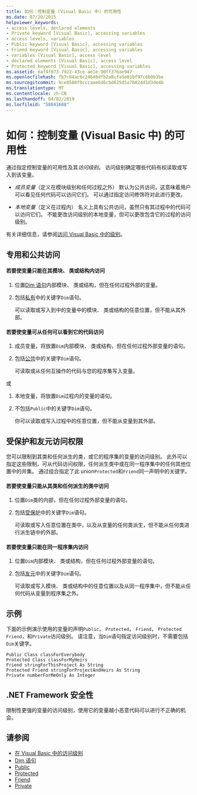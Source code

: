 ```yaml
---
title: 如何：控制变量 (Visual Basic 中) 的可用性
ms.date: 07/20/2015
helpviewer_keywords:
- access levels, declared elements
- Private keyword [Visual Basic], accessing variables
- access levels, variables
- Public keyword [Visual Basic], accessing variables
- Friend keyword [Visual Basic], accessing variables
- variables [Visual Basic], access level
- declared elements [Visual Basic], access level
- Protected keyword [Visual Basic], accessing variables
ms.assetid: eaf4f073-7922-43ce-ae1e-90ff376ae947
ms.openlocfilehash: fb7c04ac6c24648dfb2a8cfa5e01bf97c6b0b3be
ms.sourcegitcommit: bce0586f0cccaae6d6cbd625d5a7b824d1d3de4b
ms.translationtype: MT
ms.contentlocale: zh-CN
ms.lasthandoff: 04/02/2019
ms.locfileid: "58841688"
---
```

# <a name="how-to-control-the-availability-of-a-variable-visual-basic"></a>如何：控制变量 (Visual Basic 中) 的可用性
通过指定控制变量的可用性及其*访问级别*。 访问级别确定哪些代码有权读取或写入到该变量。  
  
-   *成员变量*（定义在模块级别和任何过程之外） 默认为公共访问，这意味着用户可以看见任何代码可以访问它们。 可以通过指定访问修饰符对此进行更改。  
  
-   *本地变量*（定义在过程内） 名义上具有公共访问，虽然只有其过程中的代码可以访问它们。 不能更改访问级别的本地变量，但可以更改包含它的过程的访问级别。  
  
 有关详细信息，请参阅[访问 Visual Basic 中的级别](../../../../visual-basic/programming-guide/language-features/declared-elements/access-levels.md)。  
  
## <a name="private-and-public-access"></a>专用和公共访问  
  
#### <a name="to-make-a-variable-accessible-only-from-within-its-module-class-or-structure"></a>若要使变量只能在其模块、 类或结构内访问  
  
1.  位置[Dim 语句](../../../../visual-basic/language-reference/statements/dim-statement.md)内部模块、 类或结构，但在任何过程外部的变量。  
  
2.  包括[私有](../../../../visual-basic/language-reference/modifiers/private.md)中的关键字`Dim`语句。  
  
     可以读取或写入到中的变量中的模块、 类或结构的任意位置，但不能从其外部。  
  
#### <a name="to-make-a-variable-accessible-from-any-code-that-can-see-it"></a>若要使变量可从任何可以看到它的代码访问  
  
1.  成员变量，将放置`Dim`内部模块、 类或结构，但在任何过程外部变量的语句。  
  
2.  包括[公共](../../../../visual-basic/language-reference/modifiers/public.md)中的关键字`Dim`语句。  
  
     可读取或从任何互操作的代码与您的程序集写入变量。  
  
 或  
  
1.  本地变量，将放置`Dim`过程内的变量的语句。  
  
2.  不包括`Public`中的关键字`Dim`语句。  
  
     你可以读取或写入过程中的任意位置，但不能从变量到其外部。  
  
## <a name="protected-and-friend-access"></a>受保护和友元访问权限  
 您可以限制到其类和任何派生的类，或它的程序集的变量的访问级别。 此外可以指定这些限制，可从代码访问权限，任何派生类中或在同一程序集中的任何其他位置中的并集。 通过组合指定了此 union`Protected`和`Friend`同一声明中的关键字。  
  
#### <a name="to-make-a-variable-accessible-only-from-within-its-class-and-any-derived-classes"></a>若要使变量只能从其类和任何派生的类中访问  
  
1.  位置`Dim`类的内部，但在任何过程外部变量的语句。  
  
2.  包括[受保护](../../../../visual-basic/language-reference/modifiers/protected.md)中的关键字`Dim`语句。  
  
     可读取或写入任意位置在类中，以及从变量的任何类派生，但不能从任何类进行派生链中的外部。  
  
#### <a name="to-make-a-variable-accessible-only-from-within-the-same-assembly"></a>若要使变量只能在同一程序集内访问  
  
1.  位置`Dim`内部模块、 类或结构，但在任何过程外部变量的语句。  
  
2.  包括[友元](../../../../visual-basic/language-reference/modifiers/friend.md)中的关键字`Dim`语句。  
  
     可读取或写入模块、 类或结构中的任意位置以及从同一程序集中，但不能从任何代码从变量到程序集之外。  
  
## <a name="example"></a>示例  
 下面的示例演示使用的变量的声明`Public`， `Protected`， `Friend`， `Protected Friend`，和`Private`访问级别。 请注意，当`Dim`语句指定访问级别时，不需要包括`Dim`关键字。  
  
```  
Public Class classForEverybody  
Protected Class classForMyHeirs  
Friend stringForThisProject As String  
Protected Friend stringForProjectAndHeirs As String  
Private numberForMeOnly As Integer  
```  
  
## <a name="net-framework-security"></a>.NET Framework 安全性  
 限制性更强的变量的访问级别，使用它的变量越小恶意代码可以进行不正确的机会。  
  
## <a name="see-also"></a>请参阅

- [在 Visual Basic 中的访问级别](../../../../visual-basic/programming-guide/language-features/declared-elements/access-levels.md)
- [Dim 语句](../../../../visual-basic/language-reference/statements/dim-statement.md)
- [Public](../../../../visual-basic/language-reference/modifiers/public.md)
- [Protected](../../../../visual-basic/language-reference/modifiers/protected.md)
- [Friend](../../../../visual-basic/language-reference/modifiers/friend.md)
- [Private](../../../../visual-basic/language-reference/modifiers/private.md)
